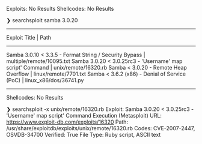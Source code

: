 Exploits: No Results
Shellcodes: No Results
                                                                                             
❯ searchsploit samba 3.0.20
----------------------------------------------------------- ---------------------------------
 Exploit Title                                             |  Path
----------------------------------------------------------- ---------------------------------
Samba 3.0.10 < 3.3.5 - Format String / Security Bypass     | multiple/remote/10095.txt
Samba 3.0.20 < 3.0.25rc3 - 'Username' map script' Command  | unix/remote/16320.rb
Samba < 3.0.20 - Remote Heap Overflow                      | linux/remote/7701.txt
Samba < 3.6.2 (x86) - Denial of Service (PoC)              | linux_x86/dos/36741.py
----------------------------------------------------------- ---------------------------------
Shellcodes: No Results
                                                                                             
❯ searchsploit -x unix/remote/16320.rb
  Exploit: Samba 3.0.20 < 3.0.25rc3 - 'Username' map script' Command Execution (Metasploit)
      URL: https://www.exploit-db.com/exploits/16320
     Path: /usr/share/exploitdb/exploits/unix/remote/16320.rb
    Codes: CVE-2007-2447, OSVDB-34700
 Verified: True
File Type: Ruby script, ASCII text



